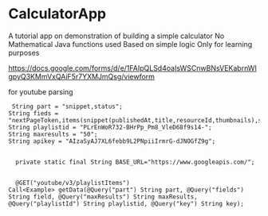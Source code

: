 # CalculatorApp
A tutorial app on demonstration of building a simple calculator
No Mathematical Java functions used
Based on simple logic
Only for learning purposes


https://docs.google.com/forms/d/e/1FAIpQLSd4oaIsWSCnwBNsVEKabrnWIgpyQ3KMmVxQAiF5r7YXMJmQsg/viewform



for youtube parsing

     String part = "snippet,status";
    String fieds = "nextPageToken,items(snippet(publishedAt,title,resourceId,thumbnails),status)";
    String playlistid = "PLrEnWoR732-BHrPp_Pm8_VleD68f9s14-";
    String maxresults = "50";
    String apikey = "AIzaSyAJ7XL6febb9L2PNpiiIrmrG-dJNOGfZ9g";
    
    
      private static final String BASE_URL="https://www.googleapis.com/";
  
  
      @GET("youtube/v3/playlistItems")
    Call<Example> getData(@Query("part") String part, @Query("fields") String field, @Query("maxResults") String maxResults, @Query("playlistId") String playlistid, @Query("key") String key);


